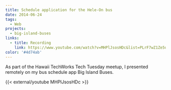 ```yaml
---
title: Schedule application for the Hele-On bus
date: 2014-06-24
tags:
  - Web
projects:
  - big-island-buses
links:
  - title: Recording
    link: https://www.youtube.com/watch?v=MHPlJsosHDc&list=PLrF7wZ1Ze5uH1xudf--exufrlgCVCE3n6&index=4&t=0s
color: '#4d74ab'
---
```


As part of the Hawaii TechWorks Tech Tuesday meetup, I presented remotely on my bus schedule app Big Island Buses.

{{< external/youtube MHPlJsosHDc >}}
